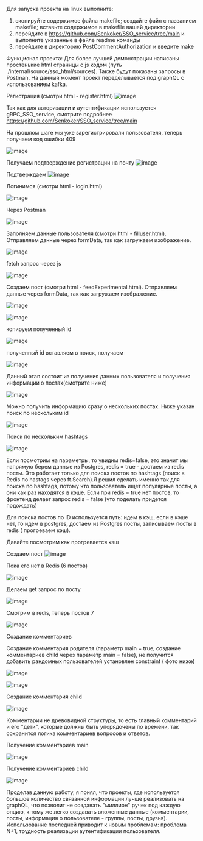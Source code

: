 Для запуска проекта на linux выполните:
1) скопируйте содержимое файла makefile; создайте файл с названием makefile; вставьте содержимое в makefile вашей директории
2) перейдите в https://github.com/Senkoker/SSO_service/tree/main и выполните указанные в файле readme команды
3) перейдите в директорию PostCommentAuthorization и введите make 

Функционал проекта:
Для более лучшей демонстрации написаны простенькие html страницы с js кодом (путь ./internal/source/sso_html/sources). Также будут показаны запросы в Postman. На данный момент проект переделывается под graphQL c использованием kafka.

Регистрация (смотри html - register.html)
![image](https://github.com/user-attachments/assets/c3aaccd1-81cb-4490-8f00-82d3ef987dcb)

Так как для авторизации и аутентификации используется gRPC_SSO_service, смотрите подробнее https://github.com/Senkoker/SSO_service/tree/main

На прошлом шаге мы уже зарегистрировали пользователя, теперь получаем код ошибки 409

![image](https://github.com/user-attachments/assets/cfed3eb1-f921-4a1e-8c45-96019563a520)

Получаем подтверждение регистрации на почту
![image](https://github.com/user-attachments/assets/ed37d1c7-3b26-408f-a618-e33651d244cf)

Подтверждаем 
![image](https://github.com/user-attachments/assets/3501a8eb-c6e6-4774-af6a-407c3c50bce7)

Логинимся (смотри html - login.html)

![image](https://github.com/user-attachments/assets/80221686-b0fa-4d37-9a36-324255bf2e65)

Через Postman

![image](https://github.com/user-attachments/assets/1543cccb-2908-4342-bd63-9bce3300b8c0)


Заполняем данные пользователя (смотри html - filluser.html). Отправляем данные через formData, так как загружаем изображение.

![image](https://github.com/user-attachments/assets/aaab96a6-d417-46e1-bf7c-2fc9e32ab88f)

fetch запрос через js 

![image](https://github.com/user-attachments/assets/d77a9dbf-f31f-4d14-8708-06d533a89099)

Создаем пост (смотри html - feedExperimental.html). Отправляем данные через formData, так как загружаем изображение.

![image](https://github.com/user-attachments/assets/5202ad0a-95bb-47a7-a1ad-fc23e9328fcc)

![image](https://github.com/user-attachments/assets/b5116ba8-8888-4f86-af19-1bd084f92c0c)

копируем полученный id 

![image](https://github.com/user-attachments/assets/4868a5fb-eea2-4777-853c-5d5ede3fb222)

полученный id вставляем в поиск, получаем 

![image](https://github.com/user-attachments/assets/1f6072f8-0b5e-47bc-a962-376213394eb8)

Данный этап состоит из получения данных пользователя и получения информации о постах(смотрите ниже)

![image](https://github.com/user-attachments/assets/7942d647-042f-4555-9550-bd64b16c58d5)

Можно получить информацию сразу о нескольких постах. Ниже указан поиск по нескольким id 

![image](https://github.com/user-attachments/assets/10653b8b-5f3e-4608-937c-50ecd5e4cdee)

Поиск по нескольким hashtags

![image](https://github.com/user-attachments/assets/81d49bd3-c314-42d8-b8e3-71312be9f04e)

Если посмотрим на параметры, то увидим redis=false, это значит мы напрямую берем данные из Postgres, redis = true - достаем из redis посты. Это работает только для поиска постов по hashtags (поиск в Redis по hastags через ft.Search).Я решил сделать именно так для поиска по hashtags, потому что пользователь ищет популярные посты, а они как раз находятся в кэше. Если при redis = true нет постов, то фронтенд делает запрос redis = false (что поделать придется подождать)

Для поиска постов по ID используется путь: идем в кэш, если в кэше нет, то идем в postgres, достаем из Postgres посты, записываем посты в redis ( прогреваем кэш).   

Давайте посмотрим как прогревается кэш 

Создаем пост 
![image](https://github.com/user-attachments/assets/d5efd305-8061-4238-ba21-b58e1c9288b4)

Пока его нет в Redis (6 постов)

![image](https://github.com/user-attachments/assets/71fac38d-25ee-4c8a-9fc5-c04bc2a6a463)

Делаем get запрос по посту 

![image](https://github.com/user-attachments/assets/90ad86a3-14ce-477b-9338-270048fa1a23)

Смотрим в redis, теперь постов 7

![image](https://github.com/user-attachments/assets/ee715ca3-a01a-4b07-b98b-e45bc3c5b9c5)

Создание комментариев 

Создание комментария родителя (параметр main = true, создание комментариев child через параметр main = false), не получится добавить рандомных пользователей установлен constraint ( фото ниже) 

![image](https://github.com/user-attachments/assets/88b35faf-5185-4b28-b31b-c54bfdb8ff21)

![image](https://github.com/user-attachments/assets/31650bc3-2d54-4a38-97f5-d5694281c3c3)

Создание комментария child

![image](https://github.com/user-attachments/assets/3696390b-7d86-42b2-b53f-0a306eb93e02)

Комментарии не древовидной структуры, то есть главный комментарий и его "дети", которые должны быть упорядочены по времени, так сохранится логика комментариев вопросов и ответов. 

Получение комментариев main

![image](https://github.com/user-attachments/assets/e43d5c6e-b908-4feb-9336-db2e5403068b)

Получение комментариев child

![image](https://github.com/user-attachments/assets/d0c27efb-e7ee-4498-8144-362d9bcddd72)

Проделав данную работу, я понял, что проекты, где используется большое количество связанной информации лучше реализовать на graphQL, что позволит не создавать "миллион" ручек под каждую опцию, к тому же легко создавать вложенные данные (комментарии, посты, информация о пользователе - группы, посты, друзья). Использование последней приводит к новым проблемам: проблема N+1, трудность реализации аутентификации пользователя.

